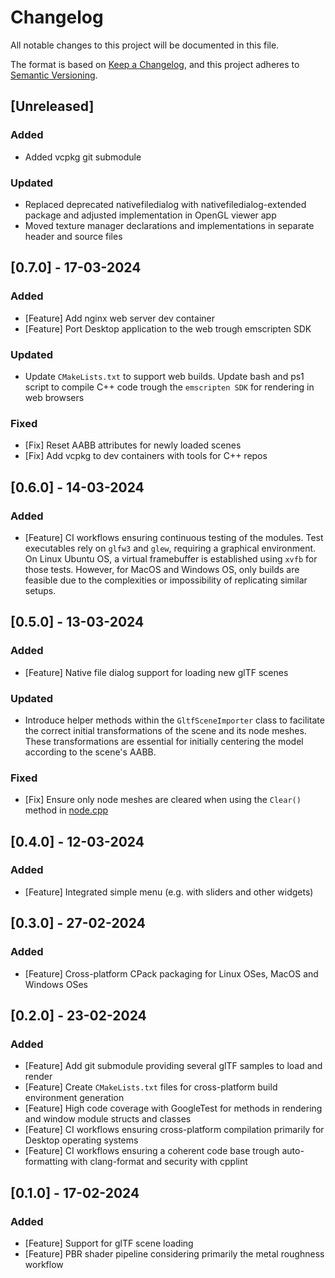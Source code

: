 # Changelog

All notable changes to this project will be documented in this file.

The format is based on [Keep a Changelog](https://keepachangelog.com/en/1.0.0/),
and this project adheres to [Semantic Versioning](https://semver.org/spec/v2.0.0.html).

## [Unreleased]

### Added

- Added vcpkg git submodule 

### Updated

- Replaced deprecated nativefiledialog with nativefiledialog-extended package and adjusted implementation in OpenGL viewer app
- Moved texture manager declarations and implementations in separate header and source files

## [0.7.0] - 17-03-2024

### Added

- [Feature] Add nginx web server dev container
- [Feature] Port Desktop application to the web trough emscripten SDK

### Updated

- Update `CMakeLists.txt` to support web builds. Update bash and ps1 script to compile C++ code trough the `emscripten SDK` for rendering in web browsers

### Fixed

- [Fix] Reset AABB attributes for newly loaded scenes
- [Fix] Add vcpkg to dev containers with tools for C++ repos

## [0.6.0] - 14-03-2024

### Added

- [Feature] CI workflows ensuring continuous testing of the modules. Test executables rely on `glfw3` and `glew`, requiring a graphical environment. On Linux Ubuntu OS, a virtual framebuffer is established using `xvfb` for those tests. However, for MacOS and Windows OS, only builds are feasible due to the complexities or impossibility of replicating similar setups.

## [0.5.0] - 13-03-2024

### Added

- [Feature] Native file dialog support for loading new glTF scenes

### Updated

- Introduce helper methods within the `GltfSceneImporter` class to facilitate the correct initial transformations of the scene and its node meshes. These transformations are essential for initially centering the model according to the scene's AABB.

### Fixed

- [Fix] Ensure only node meshes are cleared when using the `Clear()` method in [node.cpp](modules/rendering/src/model/node.cpp)

## [0.4.0] - 12-03-2024

### Added

- [Feature] Integrated simple menu (e.g. with sliders and other widgets)

## [0.3.0] - 27-02-2024

### Added

- [Feature] Cross-platform CPack packaging for Linux OSes, MacOS and Windows OSes

## [0.2.0] - 23-02-2024

### Added

- [Feature] Add git submodule providing several glTF samples to load and render
- [Feature] Create `CMakeLists.txt` files for cross-platform build environment generation
- [Feature] High code coverage with GoogleTest for methods in rendering and window module structs and classes 
- [Feature] CI workflows ensuring cross-platform compilation primarily for Desktop operating systems
- [Feature] CI workflows ensuring a coherent code base trough auto-formatting with clang-format and security with cpplint 

## [0.1.0] - 17-02-2024

### Added

- [Feature] Support for glTF scene loading
- [Feature] PBR shader pipeline considering primarily the metal roughness workflow